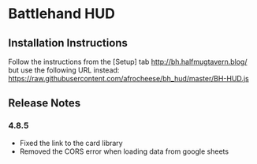 # Battlehand HUD
## Installation Instructions
Follow the instructions from the [Setup] tab http://bh.halfmugtavern.blog/ but use the following URL instead: https://raw.githubusercontent.com/afrocheese/bh_hud/master/BH-HUD.js 

## Release Notes
### 4.8.5
 - Fixed the link to the card library
 - Removed the CORS error when loading data from google sheets
